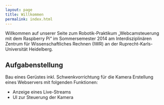 ```yaml
---
layout: page
title: Willkommen
permalink: index.html
---
```

Willkommen auf unserer Seite zum Robotik-Praktikum „Webcamsteuerung mit dem Raspberry Pi“ im Sommersemester 2014 am Interdisziplinären Zentrum für Wissenschaftliches Rechnen (IWR) an der Ruprecht-Karls-Universität Heidelberg.

## Aufgabenstellung
Bau eines Gerüstes inkl. Schwenkvorrichtung für die Kamera
Erstellung eines Webservers mit folgenden Funktionen:

* Anzeige eines Live-Streams
* UI zur Steuerung der Kamera
